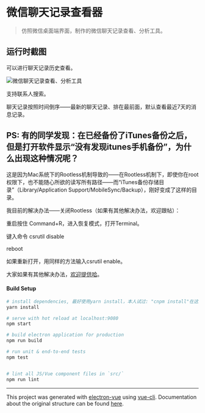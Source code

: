 # 微信聊天记录查看器

> 仿照微信桌面端界面，制作的微信聊天记录查看、分析工具。

## 运行时截图

可以进行聊天记录历史查看。

![微信聊天记录查看、分析工具](/src/renderer/assets/screenshot.png)

支持联系人搜索。

聊天记录按照时间倒序——最新的聊天记录、排在最前面，默认查看最近7天的消息记录。

## PS: 有的同学发现：在已经备份了iTunes备份之后，但是打开软件显示“没有发现itunes手机备份”，为什么出现这种情况呢？

这是因为Mac系统下的Rootless机制导致的——在Rootless机制下，即使你在root权限下，也不能随心所欲的读写所有路径——而“iTunes备份存储目录”（Library/Application Support/MobileSync/Backup），刚好变成了这样的目录。

我目前的解决办法——关闭Rootless（如果有其他解决办法，欢迎跟帖）：

重启按住 Command+R，进入恢复模式，打开Terminal。

键入命令 csrutil disable

reboot

如果重新打开，用同样的方法输入csrutil enable。

大家如果有其他解决办法，[欢迎提供哈](https://github.com/wongjohn/wechat-analyser/issues/1)。

#### Build Setup

``` bash
# install dependencies, 最好使用yarn install，本人试过: "cnpm install"在这里有问题，npm install则太慢
yarn install

# serve with hot reload at localhost:9080
npm start

# build electron application for production
npm run build

# run unit & end-to-end tests
npm test


# lint all JS/Vue component files in `src/`
npm run lint

```

---

This project was generated with [electron-vue](https://github.com/SimulatedGREG/electron-vue) using [vue-cli](https://github.com/vuejs/vue-cli). Documentation about the original structure can be found [here](https://simulatedgreg.gitbooks.io/electron-vue/content/index.html).
